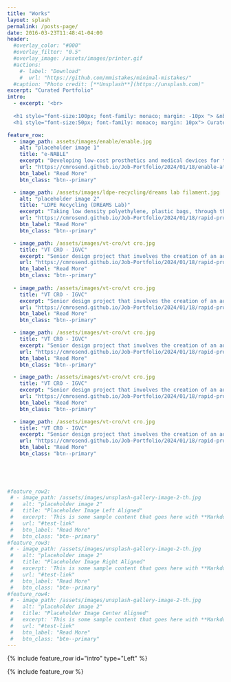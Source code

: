 ```yaml
---
title: "Works"
layout: splash
permalink: /posts-page/
date: 2016-03-23T11:48:41-04:00
header:
  #overlay_color: "#000"
  #overlay_filter: "0.5"
  #overlay_image: /assets/images/printer.gif
  #actions:
    #- label: "Download"
    #  url: "https://github.com/mmistakes/minimal-mistakes/"
  #caption: "Photo credit: [**Unsplash**](https://unsplash.com)"
excerpt: "Curated Portfolio"
intro: 
  - excerpt: '<br> 
  
  <h1 style="font-size:100px; font-family: monaco; margin: -10px "> &nbsp;Works </h1>
  <h1 style="font-size:50px; font-family: monaco; margin: 10px"> Curated combination of classes, clubs, and commitments </h1>'

feature_row:
  - image_path: assets/images/enable/enable.jpg
    alt: "placeholder image 1"
    title: "e-NABLE"
    excerpt: "Developing low-cost prosthetics and medical devices for the local community using 3D printing. "
    url: "https://cmrosend.github.io/Job-Portfolio/2024/01/18/enable-at-virginia-tech.html"
    btn_label: "Read More"
    btn_class: "btn--primary"

  - image_path: /assets/images/ldpe-recycling/dreams lab filament.jpg
    alt: "placeholder image 2"
    title: "LDPE Recycling (DREAMS Lab)"
    excerpt: "Taking low density polyethylene, plastic bags, through the process of filament fabrication while performing strength tests and finding potential applications."
    url: "https://cmrosend.github.io/Job-Portfolio/2024/01/18/rapid-prototyping.html"
    btn_label: "Read More"
    btn_class: "btn--primary"

  - image_path: /assets/images/vt-cro/vt cro.jpg
    title: "VT CRO - IGVC"
    excerpt: "Senior design project that involves the creation of an autonomous line following robot. "
    url: "https://cmrosend.github.io/Job-Portfolio/2024/01/18/rapid-prototyping.html"
    btn_label: "Read More"
    btn_class: "btn--primary"
    
  - image_path: /assets/images/vt-cro/vt cro.jpg
    title: "VT CRO - IGVC"
    excerpt: "Senior design project that involves the creation of an autonomous line following robot. "
    url: "https://cmrosend.github.io/Job-Portfolio/2024/01/18/rapid-prototyping.html"
    btn_label: "Read More"
    btn_class: "btn--primary"

  - image_path: /assets/images/vt-cro/vt cro.jpg
    title: "VT CRO - IGVC"
    excerpt: "Senior design project that involves the creation of an autonomous line following robot. "
    url: "https://cmrosend.github.io/Job-Portfolio/2024/01/18/rapid-prototyping.html"
    btn_label: "Read More"
    btn_class: "btn--primary"

  - image_path: /assets/images/vt-cro/vt cro.jpg
    title: "VT CRO - IGVC"
    excerpt: "Senior design project that involves the creation of an autonomous line following robot. "
    url: "https://cmrosend.github.io/Job-Portfolio/2024/01/18/rapid-prototyping.html"
    btn_label: "Read More"
    btn_class: "btn--primary"

  - image_path: /assets/images/vt-cro/vt cro.jpg
    title: "VT CRO - IGVC"
    excerpt: "Senior design project that involves the creation of an autonomous line following robot. "
    url: "https://cmrosend.github.io/Job-Portfolio/2024/01/18/rapid-prototyping.html"
    btn_label: "Read More"
    btn_class: "btn--primary"

    

    
    
#feature_row2:
 # - image_path: /assets/images/unsplash-gallery-image-2-th.jpg
 #   alt: "placeholder image 2"
 #   title: "Placeholder Image Left Aligned"
 #   excerpt: 'This is some sample content that goes here with **Markdown** formatting. Left aligned with `type="left"`'
 #   url: "#test-link"
 #   btn_label: "Read More"
 #   btn_class: "btn--primary"
#feature_row3:
 # - image_path: /assets/images/unsplash-gallery-image-2-th.jpg
 #   alt: "placeholder image 2"
 #   title: "Placeholder Image Right Aligned"
 #   excerpt: 'This is some sample content that goes here with **Markdown** formatting. Right aligned with `type="right"`'
 #   url: "#test-link"
 #   btn_label: "Read More"
 #   btn_class: "btn--primary"
#feature_row4:
 # - image_path: /assets/images/unsplash-gallery-image-2-th.jpg
 #   alt: "placeholder image 2"
 #   title: "Placeholder Image Center Aligned"
 #   excerpt: 'This is some sample content that goes here with **Markdown** formatting. Centered with `type="center"`'
 #   url: "#test-link"
 #   btn_label: "Read More"
 #   btn_class: "btn--primary"
---
```


{% include feature_row id="intro" type="Left" %}

{% include feature_row %}






